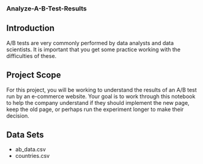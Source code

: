 ### Analyze-A-B-Test-Results

## Introduction

A/B tests are very commonly performed by data analysts and data scientists. It is important that you get some practice working with the difficulties of these.

## Project Scope
For this project, you will be working to understand the results of an A/B test run by an e-commerce website. Your goal is to work through this notebook to help the company understand if they should implement the new page, keep the old page, or perhaps run the experiment longer to make their decision.

## Data Sets
- ab_data.csv
- countries.csv
